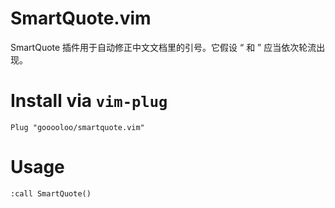 
# SmartQuote.vim

SmartQuote 插件用于自动修正中文文档里的引号。它假设 “ 和 ” 应当依次轮流出现。


# Install via `vim-plug`

`Plug "gooooloo/smartquote.vim"`


# Usage

`:call SmartQuote()`
